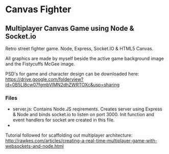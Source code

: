 # Canvas Fighter
## Multiplayer Canvas Game using Node &amp; Socket.io

Retro street fighter game. Node, Express, Socket.IO & HTML5 Canvas.

All graphics are made by myself beside the active game background image and the Fistycuffs McGee image.

PSD's for game and character design can be downloaded here: https://drive.google.com/folderview?id=0B5Ll8cw07fgmbVlMN2dhZWRTOXc&usp=sharing

### Files
- server.js: Contains Node.JS reqirements. Creates server using Express & Node and binds socket.io to listen on port 3000. Init function and event handlers for socket are created in this file. 
- 

Tutorial followed for scaffolding out multiplayer architecture: http://rawkes.com/articles/creating-a-real-time-multiplayer-game-with-websockets-and-node.html

